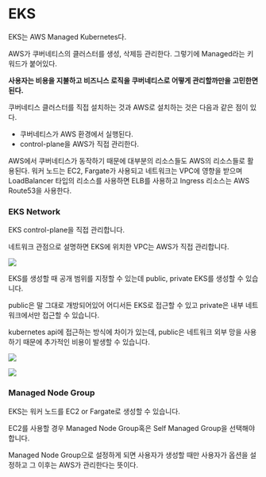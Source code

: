 # EKS

EKS는 AWS Managed Kubernetes다.

AWS가 쿠버네티스의 클러스터를 생성, 삭제등 관리한다. 그렇기에 Managed라는 키워드가 붙어있다.

**사용자는 비용을 지불하고 비즈니스 로직을 쿠버네티스로 어떻게 관리할까만을 고민한면 된다.**

쿠버네티스 클러스터를 직접 설치하는 것과 AWS로 설치하는 것은 다음과 같은 점이 있다.
- 쿠버네티스가 AWS 환경에서 실행된다.
- control-plane을 AWS가 직접 관리한다.

AWS에서 쿠버네티스가 동작하기 때문에 대부분의 리소스들도 AWS의 리소스들로 활용된다. 워커 노드는 EC2, Fargate가 사용되고 네트워크는 VPC에 영향을 받으며 LoadBalancer 타입의 리소스를 사용하면 ELB를 사용하고 Ingress 리소스는 AWS Route53을 사용한다.

### EKS Network

EKS control-plane을 직접 관리합니다.

네트워크 관점으로 설명하면 EKS에 위치한 VPC는 AWS가 직접 관리합니다.

![](https://img1.daumcdn.net/thumb/R1280x0/?scode=mtistory2&fname=https%3A%2F%2Fblog.kakaocdn.net%2Fdn%2FbgAEfW%2Fbtsakgr9Zz4%2FDLCoaI3tLESC1pnx6Ublt1%2Fimg.png)


EKS를 생성할 때 공개 범위를 지정할 수 있는데 public, private EKS를 생성할 수 있습니다.

public은 말 그대로 개방되어있어 어디서든 EKS로 접근할 수 있고 private은 내부 네트워크에서만 접근할 수 있습니다.

kubernetes api에 접근하는 방식에 차이가 있는데, public은 네트워크 외부 망을 사용하기 때문에 추가적인 비용이 발생할 수 있습니다.

![](https://img1.daumcdn.net/thumb/R1280x0/?scode=mtistory2&fname=https%3A%2F%2Fblog.kakaocdn.net%2Fdn%2FbYZEMp%2Fbtsak3TMLdO%2Fs3Jdb9fcllKI0fqOpwm0uK%2Fimg.png)

![](https://img1.daumcdn.net/thumb/R1280x0/?scode=mtistory2&fname=https%3A%2F%2Fblog.kakaocdn.net%2Fdn%2Fr7xny%2Fbtsakg6JTkG%2FFgoSqxDl90bGYTxP87FtjK%2Fimg.png)


### Managed Node Group

EKS는 워커 노드를 EC2 or Fargate로 생성할 수 있습니다.

EC2를 사용할 경우 Managed Node Group혹은 Self Managed Group을 선택해야합니다.

Managed Node Group으로 설정하게 되면 사용자가 생성할 때만 사용자가 옵션을 설정하고 그 이후는 AWS가 관리한다는 뜻이다.

